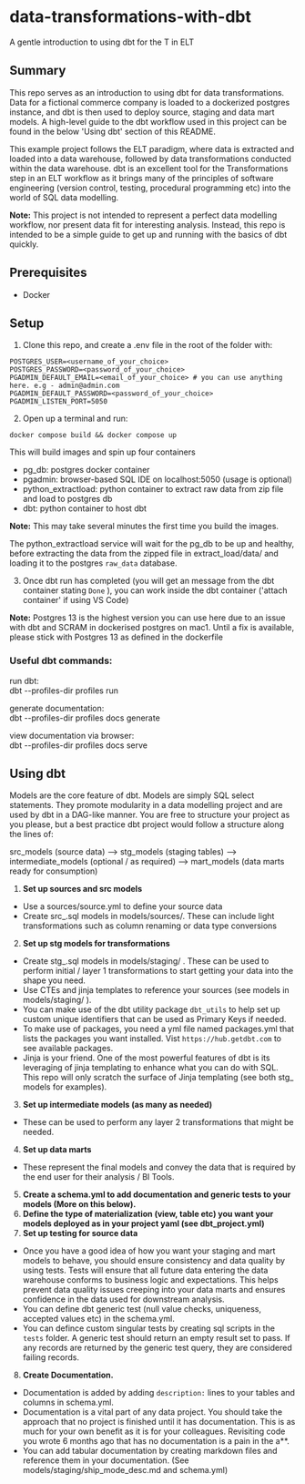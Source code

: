 # data-transformations-with-dbt
A gentle introduction to using dbt for the T in ELT

## Summary
This repo serves as an introduction to using dbt for data transformations. Data for a fictional commerce company is loaded to a dockerized postgres instance, and dbt is then used to deploy source, staging and data mart models. A high-level guide to the dbt workflow used in this project can be found in the below 'Using dbt' section of this README.  

This example project follows the ELT paradigm, where data is extracted and loaded into a data warehouse, followed by data transformations conducted within the data warehouse. dbt is an excellent tool for the Transformations step in an ELT workflow as it brings many of the principles of software engineering (version control, testing, procedural programming etc) into the world of SQL data modelling.

**Note:** This project is not intended to represent a perfect data modelling workflow, nor present data fit for interesting analysis. Instead, this repo is intended to be a simple guide to get up and running with the basics of dbt quickly.

## Prerequisites

 - Docker  

## Setup

1. Clone this repo, and create a .env file in the root of the folder with:  

```
POSTGRES_USER=<username_of_your_choice>
POSTGRES_PASSWORD=<password_of_your_choice>
PGADMIN_DEFAULT_EMAIL=<email_of_your_choice> # you can use anything here. e.g - admin@admin.com
PGADMIN_DEFAULT_PASSWORD=<password_of_your_choice>
PGADMIN_LISTEN_PORT=5050  
```   


2. Open up a terminal and run:

``` docker compose build && docker compose up ```

This will build images and spin up four containers

- pg_db: postgres docker container
- pgadmin: browser-based SQL IDE on localhost:5050 (usage is optional)
- python_extractload: python container to extract raw data from zip file and load to postgres db
- dbt: python container to host dbt

**Note:** This may take several minutes the first time you build the images.  

The python_extractload service will wait for the pg_db to be up and healthy, before extracting the data from the zipped file in extract_load/data/ and loading it to the postgres ```raw_data``` database.

3. Once dbt run has completed (you will get an message from the dbt container stating  ```Done``` ), you can work inside the dbt container ('attach container' if using VS Code)  

**Note:** Postgres 13 is the highest version you can use here due to an issue with dbt and SCRAM in dockerised postgres on mac1. Until a fix is available, please stick with Postgres 13 as defined in the dockerfile  



### Useful dbt commands: 
run dbt:  
dbt --profiles-dir profiles run  

generate documentation:  
dbt --profiles-dir profiles docs generate  

view documentation via browser:  
dbt --profiles-dir profiles docs serve  


## Using dbt

Models are the core feature of dbt. Models are simply SQL select statements. They promote modularity in a data modelling project and are used by dbt in a DAG-like manner. You are free to structure your project as you please, but a best practice dbt project would follow a structure along the lines of:  

src_models (source data) --> stg_models (staging tables) --> intermediate_models (optional / as required) --> mart_models (data marts ready for consumption)  


1. **Set up sources and src models**  
  - Use a sources/source.yml to define your source data  
  - Create src_.sql models in models/sources/. These can include light transformations such as column renaming or data type conversions  
2. **Set up stg models for transformations**  
  - Create stg_.sql models in models/staging/ . These can be used to perform initial / layer 1 transformations to start getting your data into the shape you need.  
  - Use CTEs and jinja templates to reference your sources (see models in models/staging/ ).  
  - You can make use of the dbt utility package ```dbt_utils``` to help set up custom unique identifiers that can be used as Primary Keys if needed.  
  - To make use of packages, you need a yml file named packages.yml that lists the packages you want installed. Vist ```https://hub.getdbt.com``` to see available packages.  
  - Jinja is your friend. One of the most powerful features of dbt is its leveraging of jinja templating to enhance what you can do with SQL. This repo will only scratch the  surface of Jinja templating (see both stg_ models for examples).  
3. **Set up intermediate models (as many as needed)**  
  - These can be used to perform any layer 2 transformations that might be needed.  
4. **Set up data marts**  
  - These represent the final models and convey the data that is required by the end user for their analysis / BI Tools.   
5. **Create a schema.yml to add documentation and generic tests to your models (More on this below).**  
6. **Define the type of materialization (view, table etc) you want your models deployed as in your project yaml (see dbt_project.yml)**  
7. **Set up testing for source data**  
  - Once you have a good idea of how you want your staging and mart models to behave, you should ensure consistency and data quality by using tests. Tests will ensure that all future data entering the data warehouse conforms to business logic and expectations. This helps prevent data quality issues creeping into your data marts and ensures confidence in the data used for downstream analysis.
  - You can define dbt generic test (null value checks, uniqueness, accepted values etc) in the schema.yml.
  - You can defince custom singular tests by creating sql scripts in the ```tests``` folder. A generic test should return an empty result set to pass. If any records are returned by the generic test query, they are considered failing records.  
8. **Create Documentation.**  
 - Documentation is added by adding  ```description:``` lines to your tables and columns in schema.yml.  
 - Documentation is a vital part of any data project. You should take the approach that no project is finished until it has documentation. This is as much for your own benefit as it is for your colleagues. Revisiting code you wrote 6 months ago that has no documentation is a pain in the a**.
 - You can add tabular documentation by creating markdown files and reference them in your documentation. (See models/staging/ship_mode_desc.md and schema.yml) 

